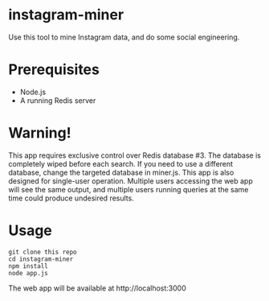 # instagram-miner
Use this tool to mine Instagram data, and do some social engineering.

Prerequisites
============

  * Node.js
  * A running Redis server

Warning!
============
This app requires exclusive control over Redis database #3.  The database is completely wiped before each search.  If you need to use a different database, change the targeted database in miner.js.   This app is also designed for single-user operation.  Multiple users accessing the web app will see the same output, and multiple users running queries at the same time could produce undesired results.  

Usage
============

```
git clone this repo
cd instagram-miner
npm install
node app.js
```

The web app will be available at http://localhost:3000

